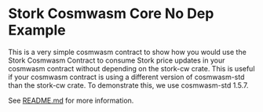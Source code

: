 # Stork Cosmwasm Core No Dep Example

This is a very simple cosmwasm contract to show how you would use the Stork Cosmwasm Contract to consume Stork price updates in your cosmwasm contract without depending on the stork-cw crate. This is useful if your cosmwasm contract is using a different version of cosmwasm-std than the stork-cw crate. To demonstrate this, we use cosmwasm-std 1.5.7.

See [README.md](../README.md) for more information.
